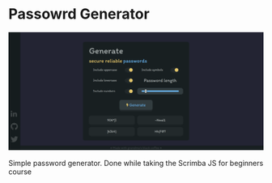 # Passowrd Generator

![](./screenshots/Password-Generator.png)

Simple password generator. Done while taking the Scrimba JS for beginners course